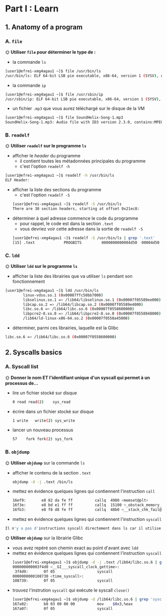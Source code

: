# Part I : Learn

## 1. Anatomy of a program

### A. `file`

🌞 **Utiliser `file` pour déterminer le type de :**

- la commande `ls`
```bash
[user1@efrei-xmg4agau1 ~]$ file /usr/bin/ls
/usr/bin/ls: ELF 64-bit LSB pie executable, x86-64, version 1 (SYSV), dynamically linked, interpreter /lib64/ld-linux-x86-64.so.2, BuildID[sha1]=fe37adecca22a782c4fb274ae601f220cc1fbb4d, for GNU/Linux 3.2.0, stripped
```
- la commande `ip`
```bash
[user1@efrei-xmg4agau1 ~]$ file /usr/sbin/ip
/usr/sbin/ip: ELF 64-bit LSB pie executable, x86-64, version 1 (SYSV), dynamically linked, interpreter /lib64/ld-linux-x86-64.so.2, BuildID[sha1]=77a2f5899f0529f27d87bb29c6b84c535739e1c7, for GNU/Linux 3.2.0, stripped
```
- un fichier `.mp3` que vous aurez téléchargé sur le disque de la VM
```bash
[user1@efrei-xmg4agau1 ~]$ file SoundHelix-Song-1.mp3
SoundHelix-Song-1.mp3: Audio file with ID3 version 2.3.0, contains:MPEG ADTS, layer III, v1, 192 kbps, 44.1 kHz, Stereo
```

### B. `readelf`

🌞 **Utiliser `readelf` sur le programme `ls`**

- afficher le *header* du programme
  - il contient toutes les métadonnées principales du programme
  - c'est l'option `readelf -h`
```bash
[user1@efrei-xmg4agau1 ~]$ readelf -h /usr/bin/ls
ELF Header:
```
- afficher la liste des sections du programme
  - c'est l'option `readelf -S`
  ```bash
  [user1@efrei-xmg4agau1 ~]$ readelf -S /usr/bin/ls
  There are 30 section headers, starting at offset 0x21ec8:
  ```
- déterminer à quel adresse commence le code du programme
  - pour rappel, le code est dans la section `.text`
  - vous devriez voir cette adresse dans la sortie de `readelf -S`
  ```bash
  [user1@efrei-xmg4agau1 ~]$ readelf -S /usr/bin/ls | grep '.text'
  [15] .text             PROGBITS         0000000000004d50  00004d50
  ```

### C. `ldd`

🌞 **Utiliser `ldd` sur le programme `ls`**

- afficher la liste des librairies que va utiliser `ls` pendant son fonctionnement
```bash
[user1@efrei-xmg4agau1 ~]$ ldd /usr/bin/ls
        linux-vdso.so.1 (0x00007ffc50bb7000)
        libselinux.so.1 => /lib64/libselinux.so.1 (0x00007f05589ee000)
        libcap.so.2 => /lib64/libcap.so.2 (0x00007f05589e4000)
        libc.so.6 => /lib64/libc.so.6 (0x00007f0558600000)
        libpcre2-8.so.0 => /lib64/libpcre2-8.so.0 (0x00007f0558948000)
        /lib64/ld-linux-x86-64.so.2 (0x00007f0558a45000)
```
- déterminer, parmi ces librairies, laquelle est la Glibc
```bash
libc.so.6 => /lib64/libc.so.6 (0x00007f0558600000)
```
## 2. Syscalls basics

### A. Syscall list

🌞 **Donner le nom ET l'identifiant unique d'un syscall qui permet à un processus de...**

- lire un fichier stocké sur disque
  ```bash
  0	read read(2)	sys_read
  ```
- écrire dans un fichier stocké sur disque
  ```bash
  1	write	write(2) sys_write
  ```
- lancer un nouveau processus
  ```bash
  57	fork fork(2) sys_fork
  ```
  
### B. `objdump`

🌞 **Utiliser `objdump`** sur la commande `ls`

- afficher le contenu de la section `.text`
  ```bash
  objdump -d -j .text /bin/ls
  ```
- mettez en évidence quelques lignes qui contiennent l'instruction `call`
  ```bash
  16ef9:       e8 82 da fe ff          callq  4980 <memset@plt>
  16f3e:       e8 bd e1 ff ff          callq  15100 <_obstack_memory_used@@Base+0x47f0>
  16fb3:       e8 f8 d8 fe ff          callq  48b0 <__stack_chk_fail@plt>
  ```
- mettez en évidence quelques lignes qui contiennent l'instruction `syscall`
```bash
Il n'y a pas d'instructions syscall directement dans ls car il utilise la Glibc pour effectuer les appels système.
```

🌞 **Utiliser `objdump`** sur la librairie Glibc

- vous avez repéré son chemin exact au point d'avant avec `ldd`
- mettez en évidence quelques lignes qui contiennent l'instruction `syscall`
  ```bash
  [user1@efrei-xmg4agau1 ~]$ objdump -d -j .text /lib64/libc.so.6 | grep syscall
  000000000003f4d0 <__GI___syscall_clock_gettime>:
   3f4d9:       0f 05                   syscall
  0000000000108730 <time_syscall>:
  108739:       0f 05                   syscall
  ```
- trouvez l'instrution `syscall` qui exécute le syscall `close()`
  ```bash
  [user1@efrei-xmg4agau1 ~]$ objdump -d /lib64/libc.so.6 | grep 'syscall' -B2 | grep '$0x3' -A3
  167a02:       b8 03 00 00 00          mov    $0x3,%eax
  167a07:       0f 05                   syscall
  ```


